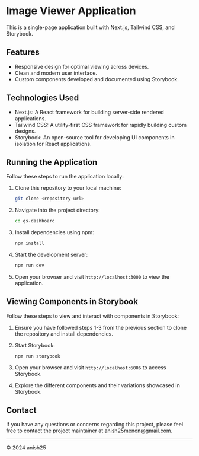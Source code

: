 # Image Viewer Application

This is a single-page application built with Next.js, Tailwind CSS, and Storybook.

## Features

- Responsive design for optimal viewing across devices.
- Clean and modern user interface.
- Custom components developed and documented using Storybook.

## Technologies Used

- Next.js: A React framework for building server-side rendered applications.
- Tailwind CSS: A utility-first CSS framework for rapidly building custom designs.
- Storybook: An open-source tool for developing UI components in isolation for React applications.

## Running the Application

Follow these steps to run the application locally:

1. Clone this repository to your local machine:

   ```bash
   git clone <repository-url>
   ```

2. Navigate into the project directory:

   ```bash
   cd qs-dashboard
   ```

3. Install dependencies using npm:

   ```bash
   npm install
   ```

4. Start the development server:

   ```bash
   npm run dev
   ```

5. Open your browser and visit `http://localhost:3000` to view the application.

## Viewing Components in Storybook

Follow these steps to view and interact with components in Storybook:

1. Ensure you have followed steps 1-3 from the previous section to clone the repository and install dependencies.

2. Start Storybook:

   ```bash
   npm run storybook
   ```

3. Open your browser and visit `http://localhost:6006` to access Storybook.

4. Explore the different components and their variations showcased in Storybook.

## Contact

If you have any questions or concerns regarding this project, please feel free to contact the project maintainer at [anish25menon@gmail.com](mailto:anish25menon@gmail.com).

---

© 2024 anish25
